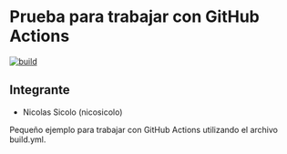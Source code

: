 # Prueba para trabajar con GitHub Actions

[![build](https://github.com/nicosicolo/pruebaGitHubActions/actions/workflows/build.yml/badge.svg)](https://github.com/nicosicolo/pruebaGitHubActions/actions/workflows/build.yml)

## Integrante

- Nicolas Sicolo (nicosicolo)

Pequeño ejemplo para trabajar con GitHub Actions utilizando el archivo build.yml.

